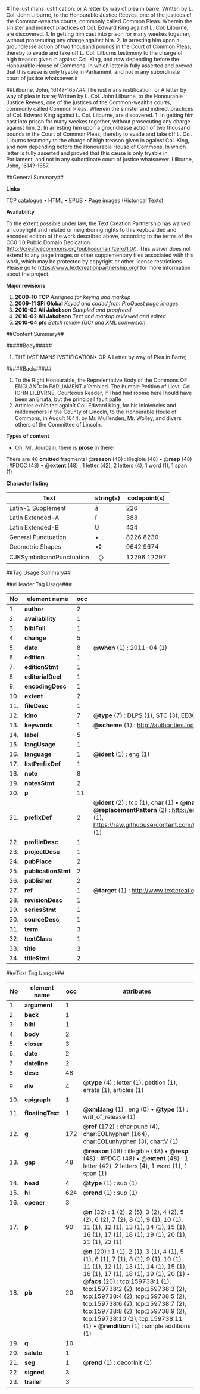 #The iust mans iustification: or A letter by way of plea in barre; Written by L. Col. John Lilburne, to the Honourable Justice Reeves, one of the justices of the Common-wealths courts, commonly called Common Pleas. Wherein the sinister and indirect practices of Col. Edward King against L. Col. Lilburne, are discovered. 1. In getting him cast into prison for many weekes together, without prosecuting any charge against him. 2. In arresting him upon a groundlesse action of two thousand pounds in the Court of Common Pleas; thereby to evade and take off L. Col. Lilburns testimony to the charge of high treason given in against Col. King, and now depending before the Honourable House of Commons. In which letter is fully asserted and proved that this cause is only tryable in Parliament, and not in any subordinate court of justice whatsoever.#

##Lilburne, John, 1614?-1657.##
The iust mans iustification: or A letter by way of plea in barre; Written by L. Col. John Lilburne, to the Honourable Justice Reeves, one of the justices of the Common-wealths courts, commonly called Common Pleas. Wherein the sinister and indirect practices of Col. Edward King against L. Col. Lilburne, are discovered. 1. In getting him cast into prison for many weekes together, without prosecuting any charge against him. 2. In arresting him upon a groundlesse action of two thousand pounds in the Court of Common Pleas; thereby to evade and take off L. Col. Lilburns testimony to the charge of high treason given in against Col. King, and now depending before the Honourable House of Commons. In which letter is fully asserted and proved that this cause is only tryable in Parliament, and not in any subordinate court of justice whatsoever.
Lilburne, John, 1614?-1657.

##General Summary##

**Links**

[TCP catalogue](http://www.ota.ox.ac.uk/tcp/)  • 
[HTML](http://tei.it.ox.ac.uk/tcp/Texts-HTML/free/A88/A88207.html)  • 
[EPUB](http://tei.it.ox.ac.uk/tcp/Texts-EPUB/free/A88/A88207.epub) • 
[Page images (Historical Texts)](https://historicaltexts.jisc.ac.uk/eebo-99861501e)

**Availability**

To the extent possible under law, the Text Creation Partnership has waived all copyright and related or neighboring rights to this keyboarded and encoded edition of the work described above, according to the terms of the CC0 1.0 Public Domain Dedication (http://creativecommons.org/publicdomain/zero/1.0/). This waiver does not extend to any page images or other supplementary files associated with this work, which may be protected by copyright or other license restrictions. Please go to https://www.textcreationpartnership.org/ for more information about the project.

**Major revisions**

1. __2009-10__ __TCP__ *Assigned for keying and markup*
1. __2009-11__ __SPi Global__ *Keyed and coded from ProQuest page images*
1. __2010-02__ __Ali Jakobson__ *Sampled and proofread*
1. __2010-02__ __Ali Jakobson__ *Text and markup reviewed and edited*
1. __2010-04__ __pfs__ *Batch review (QC) and XML conversion*

##Content Summary##

#####Body#####

1. THE IVST MANS IVSTIFICATION▪ OR A Letter by way of Plea in Barre;

#####Back#####

1. To the Right Honourable, the Repreſentative Body of the Commons OF ENGLAND: In PARLIAMENT aſſembled. The humble Petition of Lievt. Col. IOHN LILBVRNE,
Courteous Reader, if I had had roome here ſhould have been an Errata, but the principall fault paſſe
1. Articles exhibited againſt Col. Edward King, for his inſolencies and miſdemenors in the County of Lincoln, to the Honourable Houſe of Commons, in Auguſt 1644. by Mr. Muſſenden, Mr. Wolley, and divers others of the Committee of Lincoln.

**Types of content**

  * Oh, Mr. Jourdain, there is **prose** in there!

There are 48 **omitted** fragments! 
 @__reason__ (48) : illegible (48)  •  @__resp__ (48) : #PDCC (48)  •  @__extent__ (48) : 1 letter (42), 2 letters (4), 1 word (1), 1 span (1)

**Character listing**


|Text|string(s)|codepoint(s)|
|---|---|---|
|Latin-1 Supplement|â|226|
|Latin Extended-A|ſ|383|
|Latin Extended-B|Ʋ|434|
|General Punctuation|•…|8226 8230|
|Geometric Shapes|▪◊|9642 9674|
|CJKSymbolsandPunctuation|〈〉|12296 12297|

##Tag Usage Summary##

###Header Tag Usage###

|No|element name|occ|attributes|
|---|---|---|---|
|1.|__author__|2||
|2.|__availability__|1||
|3.|__biblFull__|1||
|4.|__change__|5||
|5.|__date__|8| @__when__ (1) : 2011-04 (1)|
|6.|__edition__|1||
|7.|__editionStmt__|1||
|8.|__editorialDecl__|1||
|9.|__encodingDesc__|1||
|10.|__extent__|2||
|11.|__fileDesc__|1||
|12.|__idno__|7| @__type__ (7) : DLPS (1), STC (3), EEBO-CITATION (1), PROQUEST (1), VID (1)|
|13.|__keywords__|1| @__scheme__ (1) : http://authorities.loc.gov/ (1)|
|14.|__label__|5||
|15.|__langUsage__|1||
|16.|__language__|1| @__ident__ (1) : eng (1)|
|17.|__listPrefixDef__|1||
|18.|__note__|8||
|19.|__notesStmt__|2||
|20.|__p__|11||
|21.|__prefixDef__|2| @__ident__ (2) : tcp (1), char (1)  •  @__matchPattern__ (2) : ([0-9\-]+):([0-9IVX]+) (1), (.+) (1)  •  @__replacementPattern__ (2) : http://eebo.chadwyck.com/downloadtiff?vid=$1&page=$2 (1), https://raw.githubusercontent.com/textcreationpartnership/Texts/master/tcpchars.xml#$1 (1)|
|22.|__profileDesc__|1||
|23.|__projectDesc__|1||
|24.|__pubPlace__|2||
|25.|__publicationStmt__|2||
|26.|__publisher__|2||
|27.|__ref__|1| @__target__ (1) : http://www.textcreationpartnership.org/docs/. (1)|
|28.|__revisionDesc__|1||
|29.|__seriesStmt__|1||
|30.|__sourceDesc__|1||
|31.|__term__|3||
|32.|__textClass__|1||
|33.|__title__|3||
|34.|__titleStmt__|2||


###Text Tag Usage###

|No|element name|occ|attributes|
|---|---|---|---|
|1.|__argument__|1||
|2.|__back__|1||
|3.|__bibl__|1||
|4.|__body__|2||
|5.|__closer__|3||
|6.|__date__|2||
|7.|__dateline__|2||
|8.|__desc__|48||
|9.|__div__|4| @__type__ (4) : letter (1), petition (1), errata (1), articles (1)|
|10.|__epigraph__|1||
|11.|__floatingText__|1| @__xml:lang__ (1) : eng (0)  •  @__type__ (1) : writ_of_release (1)|
|12.|__g__|172| @__ref__ (172) : char:punc (4), char:EOLhyphen (164), char:EOLunhyphen (3), char:V (1)|
|13.|__gap__|48| @__reason__ (48) : illegible (48)  •  @__resp__ (48) : #PDCC (48)  •  @__extent__ (48) : 1 letter (42), 2 letters (4), 1 word (1), 1 span (1)|
|14.|__head__|4| @__type__ (1) : sub (1)|
|15.|__hi__|624| @__rend__ (1) : sup (1)|
|16.|__opener__|3||
|17.|__p__|90| @__n__ (32) : 1 (2), 2 (5), 3 (2), 4 (2), 5 (2), 6 (2), 7 (2), 8 (1), 9 (1), 10 (1), 11 (1), 12 (1), 13 (1), 14 (1), 15 (1), 16 (1), 17 (1), 18 (1), 19 (1), 20 (1), 21 (1), 22 (1)|
|18.|__pb__|20| @__n__ (20) : 1 (1), 2 (1), 3 (1), 4 (1), 5 (1), 6 (1), 7 (1), 8 (1), 9 (1), 10 (1), 11 (1), 12 (1), 13 (1), 14 (1), 15 (1), 16 (1), 17 (1), 18 (1), 19 (1), 20 (1)  •  @__facs__ (20) : tcp:159738:1 (1), tcp:159738:2 (2), tcp:159738:3 (2), tcp:159738:4 (2), tcp:159738:5 (2), tcp:159738:6 (2), tcp:159738:7 (2), tcp:159738:8 (2), tcp:159738:9 (2), tcp:159738:10 (2), tcp:159738:11 (1)  •  @__rendition__ (1) : simple:additions (1)|
|19.|__q__|10||
|20.|__salute__|1||
|21.|__seg__|1| @__rend__ (1) : decorInit (1)|
|22.|__signed__|3||
|23.|__trailer__|3||
